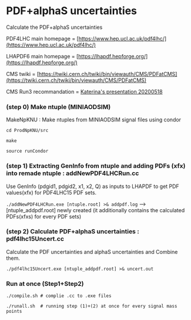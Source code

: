 # PDF+alphaS uncertainties
Calculate the PDF+alphaS uncertainties

PDF4LHC main homepage = [https://www.hep.ucl.ac.uk/pdf4lhc/](https://www.hep.ucl.ac.uk/pdf4lhc/)

LHAPDF6 main homepage = [https://lhapdf.hepforge.org/](https://lhapdf.hepforge.org/)

CMS twiki = [https://twiki.cern.ch/twiki/bin/viewauth/CMS/PDFatCMS](https://twiki.cern.ch/twiki/bin/viewauth/CMS/PDFatCMS)

CMS Run3 recommandation = [Katerina's presentation 20200518](https://indico.cern.ch/event/916118/contributions/3866961/attachments/2039823/3415889/GEN_18_May_20.pdf)

### (step 0) Make ntuple (MINIAODSIM)

MakeNpKNU : Make ntuples from MINIAODSIM signal files using condor

`cd ProdNpKNU/src`

`make`

`source runCondor`


### (step 1) Extracting GenInfo from ntuple and adding PDFs (xfx) into remade ntuple : addNewPDF4LHCRun.cc

Use GenInfo (pdgid1, pdgid2, x1, x2, Q) as inputs to LHAPDF to get PDF values(xfx) for PDF4LHC15 PDF sets.


`./addNewPDF4LHCRun.exe [ntuple.root] >& addpdf.log` 
--> [ntuple_addpdf.root] newly created (it additionally contains the calculated PDFs(xfxs) for every PDF sets)

### (step 2) Calculate PDF+alphaS uncertainties :  pdf4lhc15Uncert.cc 

Calculate the PDF uncertainties and alphaS uncertainties and Combine them.


`./pdf4lhc15Uncert.exe [ntuple_addpdf.root] >& uncert.out`

### Run at once (Step1+Step2)

`./compile.sh # complie .cc to .exe files`

`./runall.sh  # running step (1)+(2) at once for every signal mass points`



